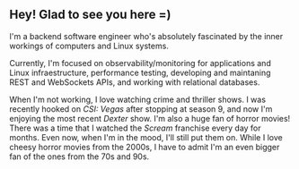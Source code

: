 ## Hey! Glad to see you here =)

I'm a backend software engineer who's absolutely fascinated by the inner workings of computers and Linux systems.

Currently, I'm focused on observability/monitoring for applications and Linux infraestructure, performance testing, developing and maintaning REST and WebSockets APIs, and working with relational databases.

When I'm not working, I love watching crime and thriller shows. I was recently hooked on _CSI: Vegas_ after stopping at season 9, and now I'm enjoying the most recent _Dexter_ show. I'm also a huge fan of horror movies! There was a time that I watched the _Scream_ franchise every day for months. Even now, when I'm in the mood, I'll still put them on. While I love cheesy horror movies from the 2000s, I have to admit I'm an even bigger fan of the ones from the 70s and 90s.
